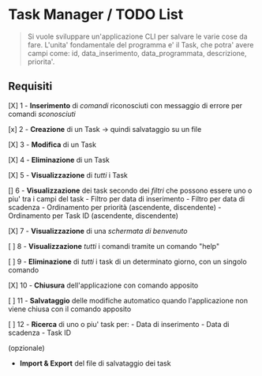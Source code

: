 # Task Manager / TODO List

> Si vuole sviluppare un'applicazione CLI per salvare le varie cose da fare.
> L'unita' fondamentale del programma e' il Task, che potra' avere campi come: id, data_inserimento, data_programmata, descrizione, priorita'.

## Requisiti

[X] 1 - **Inserimento** di _comandi_ riconosciuti con messaggio di errore per comandi _sconosciuti_

[x] 2 - **Creazione** di un Task -> quindi salvataggio su un file

[X] 3 - **Modifica** di un Task

[X] 4 - **Eliminazione** di un Task

[X] 5 - **Visualizzazione** di _tutti_ i Task

[] 6 - **Visualizzazione** dei task secondo dei _filtri_ che possono essere uno o piu' tra i campi del task
      - Filtro per data di inserimento
      - Filtro per data di scadenza
      - Ordinamento per priorità (ascendente, discendente)
      - Ordinamento per Task ID (ascendente, discendente)

[X] 7 - **Visualizzazione** di una _schermata di benvenuto_

[ ] 8 - **Visualizzazione** _tutti_ i comandi tramite un comando "help"

[ ] 9 - **Eliminazione** di _tutti_ i task di un determinato giorno, con un singolo comando

[X] 10 - **Chiusura** dell'applicazione con comando apposito

[ ] 11 - **Salvataggio** delle modifiche automatico quando l'applicazione non viene chiusa con il comando apposito

[ ] 12 - **Ricerca** di uno o piu' task per:
        - Data di inserimento
        - Data di scadenza
        - Task ID

(opzionale)

- **Import & Export** del file di salvataggio dei task
